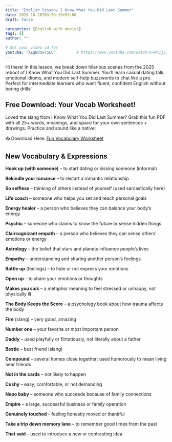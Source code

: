 ```yaml
---
title: "English lesson/ I Know What You Did Last Summer"
date: 2025-10-26T03:56:19+03:00
draft: false

categories: [English with movies]
tags: []
author: ""

# Set your video id for
youtube: "XEgBUUwT5LU"         # https://www.youtube.com/watch?v=M7IjJiZUutk -> "M7IjJiZUutk"
---
```

Hi there! In this lesson, we break down hilarious scenes from the 2025 reboot of I Know What You Did Last Summer. You'll learn casual dating talk, emotional idioms, and modern self-help buzzwords to chat like a pro. Perfect for intermediate learners who want fluent, confident English without boring drills!

## Free Download: Your Vocab Worksheet!

Loved the slang from I Know What You Did Last Summer? Grab this fun PDF with all 25+ words, meanings, and space for your own sentences + drawings. Practice and sound like a native!

📥 Download Here: [Fun Vocabulary Worksheet](https://bit.ly/4hnArVL)

## New Vocabulary & Expressions

**Hook up (with someone)** – to start dating or kissing someone (informal)

**Rekindle your romance** – to restart a romantic relationship

**So selfless** – thinking of others instead of yourself (used sarcastically here)

**Life coach** – someone who helps you set and reach personal goals

**Energy healer** – a person who believes they can balance your body’s energy

**Psychic** – someone who claims to know the future or sense hidden things

**Claircognizant empath** – a person who believes they can sense others’ emotions or energy

**Astrology** – the belief that stars and planets influence people’s lives

**Empathy** – understanding and sharing another person’s feelings

**Bottle up** (feelings) – to hide or not express your emotions

**Open up** – to share your emotions or thoughts

**Makes you sick** – a metaphor meaning to feel stressed or unhappy, not physically ill

**The Body Keeps the Score** – a psychology book about how trauma affects the body

**Fire** (slang) – very good, amazing

**Number one** – your favorite or most important person

**Daddy** – used playfully or flirtatiously, not literally about a father

**Bestie** – best friend (slang)

**Compound** – several homes close together; used humorously to mean living near friends

**Not in the cards** – not likely to happen

**Cushy** – easy, comfortable, or not demanding

**Nepo baby** – someone who succeeds because of family connections

**Empire** – a large, successful business or family operation

**Genuinely touched** – feeling honestly moved or thankful

**Take a trip down memory lane** – to remember good times from the past

**That said** – used to introduce a new or contrasting idea
